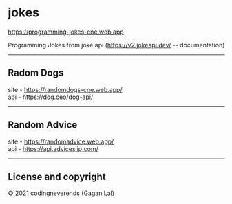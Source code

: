 # jokes


https://programming-jokes-cne.web.app

Programming Jokes  from joke api (https://v2.jokeapi.dev/ -- documentation)

---

## Radom Dogs
site    -   https://randomdogs-cne.web.app/     
api     -   https://dog.ceo/dog-api/

---

## Random Advice
site    -   https://randomadvice.web.app/     
api     -   https://api.adviceslip.com/

---
## License and copyright
  © 2021 codingneverends (Gagan Lal)

